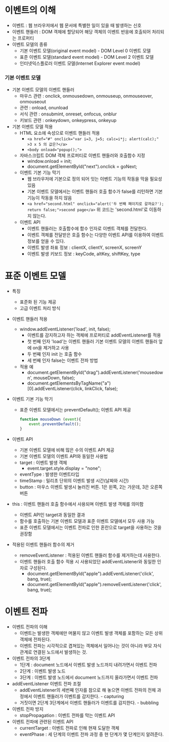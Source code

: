 # 이벤트의 이해

- 이벤트 : 웹 브라우저에서 웹 문서에 특별한 일이 있을 때 발생하는 신호
- 이벤트 핸들러 : DOM 객체에 할당되어 해당 객체의 이벤트 반응에 호출되어 처리되는 프로퍼티
- 이벤트 모델의 종류
  - 기본 이벤트 모델(original event model) - DOM Level 0 이벤트 모델
  - 표준 이벤트 모델(standard event model) - DOM Level 2 이벤트 모델
  - 인터넷익스플로러 이벤트 모델(Internet Explorer event model)



### 기본 이벤트 모델

- 기본 이벤트 모델의 이벤트 핸들러
  - 마우스 관련 : onclick, onmousedown, onmouseup, onmouseover, onmouseout
  - 관련 : onload, onunload
  - 서식 관련 : onsubmint, onreset, onfocus, onblur
  - 키보드 관련 : onkeydown, onkeypress, onkeyup
- 기본 이벤트 모델 적용
  - HTML 요소에 속성으로 이벤트 핸들러 적용
    - `<a href="#" onclick="var i=3, j=5; calc=i*j; alert(calc);" >3 x 5 의 값은?</a>`
    - `<body onload="popup();">`
  - 자바스크립트 DOM 객체 프로퍼티로 이벤트 핸들러와 호출함수 지정
    - window.onload = init;
    - document.getElementById("next").onclick = goNext;
  - 이벤트 기본 기능 막기
    - 웹 브라우저에 기본으로 정의 되어 잇는 이벤트 기능의 작동을 막을 필요성 있음
    - 기본 이벤트 모델에서는 이벤트 핸들러 호출 함수가 false를 리턴하면 기본 기능이 작동을 하지 않음
    - `<a href="second.html" onclick="alert('두 번째 페이지로 갈까요?'); return false;">second page</a>`
      위 코드는 'second.html'로 이동하지 않는다.
  - 이벤트 API
    - 이벤트 핸들러는 호출함수에 함수 인자로 이벤트 객체를 전달한다.
    - 이벤트 객체를 전달받은 호출 함수는 다양한 이벤트 API를 이용하여 이벤트 정보를 얻을 수 있다.
    - 이벤트 발생 좌표 정보 : clientX, clientY, screenX, screenY
    - 이벤트 발생 키보드 정보 : keyCode, altKey, shiftKey, type



# 표준 이벤트 모델

- 특징

  - 표준화 된 기능 제공
  - 고급 이벤트 처리 방식

- 이벤트 핸들러 적용

  - window.addEventListener('load', init, false);
    - 이벤트를 감지하고자 하는 객체에 프로퍼티로 addEventListener를 적용
    - 첫 번째 인자 'load'는 이벤트 핸들러
      기본 이벤트 모델의 이벤트 핸들러 앞에 on을 제거하고 사용
    - 두 번째 인자 init 는 호출 함수
    - 세 번째 인자 false는 이벤트 전파 방법
  - 적용 예
    - document.getElementById("drag").addEventListener('mousedown', mouseDown, false);
    - document.getElementsByTagName("a")[0].addEventListener(click, linkClick, false);

- 이벤트 기본 기능 막기

  - 표준 이벤트 모델에서는 preventDefault(); 이벤트 API 제공

    ```javascript
    function mouseDown (event){
        event.preventDefault();
    }
    ```

- 이벤트 API
  - 기본 이벤트 모델에 비해 많은 수의 이벤트 API 제공
  - 기본 이벤트 모델의 이벤트 API와 동일한 사용법
  - target : 이벤트 발생 객체
    - event.target.style.display = "none";
  - eventType : 발생한 이벤트타입
  - timeStamp : 밀리초 단위의 이벤트 발생 시간(날짜와 시간)
  - button : 마우스 이벤트 발생시 눌러진 버튼.
    1은 왼쪽, 2는 가운데, 3은 오른쪽 버튼
- this : 이벤트 핸들러 호출 함수에서 사용되며 이벤트 발생 객체를 의미함
  - 이벤트 API인 target과 동일한 결과
  - 함수를 호출하는 기본 이벤트 모델과 표준 이벤트 모델에서 모두 사용 가능
  - 표준 이벤트 모델에서는 이벤트 전파로 인한 혼란으로 target을 사용하는 것을 권장함
- 적용된 이벤트 핸들러 함수의 제거
  - removeEventListener : 적용된 이벤트 핸들러 함수를 제거하는데 사용한다.
  - 이벤트 핸들러 호출 함수 적용 시 사용되었던 addEventListener와 동일한 인자로 구성된다.
    - document.getElementById("apple").addEventListener('click', bang, true);
    - document.getElementById("apple").removeEventListener('click', bang, true);



# 이벤트 전파

- 이벤트 전파의 이해
  - 이벤트는 발생한 객체에만 머물지 않고 이벤트 발생 객체를 포함하는 모든 상위 객체에 전파된다.
  - 이벤트 전파는 시각적으로 겹쳐있는 객체에서 일어나는 것이 아니라 부모 자식 관계로 연결된 노드에서 발생하는 것.
- 이벤트 전파의 3단계
  - 1단계 : document 노드에서 이벤트 발생 노드까지 내려가면서 이벤트 전파
  - 2단계 : 이벤트 발생 노드
  - 3단계 : 이벤트 발생 노드에서 document 노드까지 올라가면서 이벤트 전파
- addEventListener 이벤트 전파 조절
  - addEventListener의 세번째 인자를 참으로 해 놓으면 이벤트 전파의 전체 과정에서 이벤트 핸들러가 이벤트를 감지한다. - capturing
  - 거짓이면 2단계 3단계에서 이벤트 핸들러가 이벤트를 감지한다. - bubbling
- 이벤트 전파 방지
  - stopPropagation : 이벤트 전파를 막는 이벤트 API
- 이벤트 전파에 관련된 이벤트 API
  - currentTarget : 이벤트 전파로 인해 현재 도달한 객체
  - eventPhase : 세 단계의 이벤트 전파 과정 중 현 단계가 몇 단계인지 알려준다.